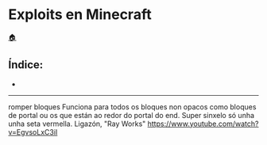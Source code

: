 # Exploits en Minecraft

[:house:](../../README.md)

## Índice:
* [](exploits.md#)

------

romper bloques
Funciona para todos os bloques non opacos como bloques de portal ou os que están ao redor do portal do end. Super sinxelo só unha unha seta vermella. Ligazón, "Ray Works" <https://www.youtube.com/watch?v=EgvsoLxC3iI>

